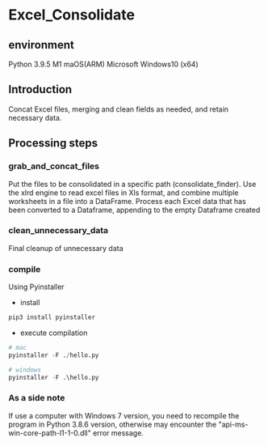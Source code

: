 # Excel_Consolidate

## environment
Python 3.9.5
M1 maOS(ARM)
Microsoft Windows10 (x64)

## Introduction
Concat Excel files, merging and clean fields as needed, and retain necessary data.

## Processing steps

### grab_and_concat_files

Put the files to be consolidated in a specific path (consolidate_finder).
Use the xlrd engine to read excel files in Xls format, and combine multiple worksheets in a file into a DataFrame.
Process each Excel data that has been converted to a Dataframe, appending to the empty Dataframe created

### clean_unnecessary_data
Final cleanup of unnecessary data

### compile
Using Pyinstaller
- install
```python
pip3 install pyinstaller
```
- execute compilation
```python
# mac
pyinstaller -F ./hello.py

# windows
pyinstaller -F .\hello.py
```

### As a side note
If use a computer with Windows 7 version, you need to recompile the program in Python 3.8.6 version, 
otherwise may encounter the "api-ms-win-core-path-l1-1-0.dll" error message.
